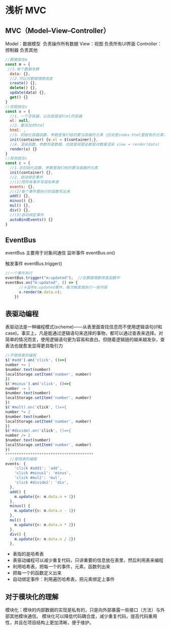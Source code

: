 
# 浅析 MVC

## MVC（Model–View–Controller）

Model：数据模型  负责操作所有数据
View：视图 负责所有UI界面
Controller：控制器 负责其他

```javascript
//数据放在m
const m = {
 //1.有个数据本数
  data: {},
  //2.可以对数据增删改查
  create() {},
  delete() {},
  update(data) {},
  get() {}
}
//视图放在v
const v = {
  //1、一个空容器，以后就是装html的容器
  el: null,
  //2、要添加的html
  html: ,
  //3、初始化容器函数，参数是我们给的要当容器的元素（应该是index.html里就有的元素）
  init(container) {v.el = $(container);},
  //4、渲染函数，参数将是数据。也就是视图全都是对数据渲染 view = render(data)
  render(x) {}
}
//其他放在c
const c = {
  //1.总初始化函数，参数是我们给的要当容器的元素
  init(container) {},
  //2、自动绑定事件
  //(1)把所有事件写成哈希表
  events: {},
  //(2)每个事件要执行的函数写出来
  add() {},
  minus() {},
  mul() {},
  div() {},
  //(3)自动绑定事件
  autoBindEvents() {}
}
```

## EventBus

eventBus 主要用于对象间通信
监听事件 eventBus.on()

触发事件 eventBus.trigger()

```javascript
//一个事件执行
eventBus.trigger("m:updated");  //在数据增删改查函数中
eventBus.on("m:updated", () => {
      //④监听m:updated事件，每次触发就执行一些内容
      v.render(m.data.n);
    })

```

## 表驱动编程

表驱动法是一种编程模式(scheme)——从表里面查找信息而不使用逻辑语句(if和case)。事实上，凡是能通过逻辑语句来选择的事物，都可以通过查表来选择。对简单的情况而言，使用逻辑语句更为容易和直白。但随着逻辑链的越来越发杂，查表法也就愈发显得更具吸引力

```javascript
//不使用表的编程
$('#add').on('click', ()=>{
number += 1
$number.text(number)
localStorage.setItem('number', number)
})
$('#minus').on('click', ()=>{
number -= 1
$number.text(number)
localStorage.setItem('number', number)
})
$('#mult).on('click', ()=>{
number *= 2
$number.text(number)
localStorage.setItem('number', number)
})
$('#divide).on('click', ()=>{
number /= 2
$number.text(number)
localStorage.setItem('number', number)
})
***************************************
  //使用表的编程
events: {
    'click #add1': 'add',
    'click #minus1': 'minus',
    'click #mul2': 'mul',
    'click #divide2': 'div',
  },
  add() {
    m.update({n: m.data.n + 1})
  },
  minus() {
    m.update({n: m.data.n - 1})
  },
  mul() {
    m.update({n: m.data.n * 2})
  },
  div() {
    m.update({n: m.data.n / 2})
  },
```

- 表指的是哈希表
- 表驱动编程可以减少重复代码，只讲重要的信息放在表里，然后利用表来编程
- 利用哈希表，把每一个的事件，元素，函数列出来
- 把每一个的函数定义出来
- 自动绑定事件：利用遍历哈希表，把元素绑定上事件

## 对于模块化的理解

模块化：模块的内部数据的实现是私有的，只是向外部暴露一些接口（方法）与外部其他模块通信。
模块化可以降低代码耦合度，减少重复代码，提高代码重用性，并且在项目结构上更加清晰，便于维护。
